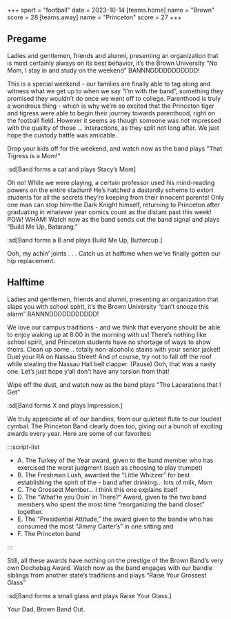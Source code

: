 +++
sport = "football"
date = 2023-10-14
[teams.home]
name = "Brown"
score = 28
[teams.away]
name = "Princeton"
score = 27
+++

## Pregame

Ladies and gentlemen, friends and alumni, presenting an organization that is most certainly always on its best behavior, it’s the Brown University “No Mom, I stay in and study on the weekend” BANNNDDDDDDDDDDD!

This is a special weekend - our families are finally able to tag along and witness what we get up to when we say “I’m with the band”, something they promised they wouldn’t do once we went off to college. Parenthood is truly a wondrous thing - which is why we’re so excited that the Princeton tiger and tigress were able to begin their journey towards parenthood, right on the football field. However it seems as though someone was not impressed with the quality of those … interactions, as they split not long after. We just hope the custody battle was amicable.

Drop your kids off for the weekend, and watch now as the band plays “That Tigress is a Mom!”

:sd[Band forms a cat and plays Stacy’s Mom]

Oh no! While we were playing, a certain professor used his mind-reading powers on the entire stadium! He’s hatched a dastardly scheme to extort students for all the secrets they’re keeping from their innocent parents! Only one man can stop him–the Dark Knight himself, returning to Princeton after graduating in whatever year comics count as the distant past this week! POW! WHAM! Watch now as the band sends out the band signal and plays “Build Me Up, Batarang.”

:sd[Band forms a B and plays Build Me Up, Buttercup.]

Ooh, my achin’ joints . . . Catch us at halftime when we’ve finally gotten our hip replacement.

## Halftime

Ladies and gentlemen, friends and alumni, presenting an organization that slaps you with school spirit, it’s the Brown University “can’t snooze this alarm” BANNNDDDDDDDDDDD!

We love our campus traditions - and we think that everyone should be able to enjoy waking up at 8:00 in the morning with us! There’s nothing like school spirit, and Princeton students have no shortage of ways to show theirs. Clean up some… totally non-alcoholic stains with your senior jacket! Duel your RA on Nassau Street! And of course, try not to fall off the roof while stealing the Nassau Hall bell clapper. (Pause) Ooh, that was a nasty one. Let’s just hope y’all don’t have any torsion from that!

Wipe off the dust, and watch now as the band plays “The Lacerations that I Get”

:sd[Band forms X and plays Impression.]

We truly appreciate all of our bandies, from our quietest flute to our loudest cymbal. The Princeton Band clearly does too, giving out a bunch of exciting awards every year. Here are some of our favorites:

:::script-list

- A. The Turkey of the Year award, given to the band member who has exercised the worst judgment (such as choosing to play trumpet)
- B. The Freshman Lush, awarded the “Little Whizzer” for best establishing the spirit of the - band after drinking… lots of milk, Mom
- C. The Grossest Member… I think this one explains itself
- D. The “What’re you Doin’ in There?” Award, given to the two band members who spent the most time “reorganizing the band closet” together.
- E. The “Presidential Attitude,” the award given to the bandie who has consumed the most “Jimmy Carter’s” in one sitting and
- F. The Princeton band

:::

Still, all these awards have nothing on the prestige of the Brown Band’s very own Dochebag Award. Watch now as the band engages with our bandie siblings from another state’s traditions and plays “Raise Your Grossest Glass”

:sd[Band forms a small glass and plays Raise Your Glass.]

Your Dad. Brown Band Out.
